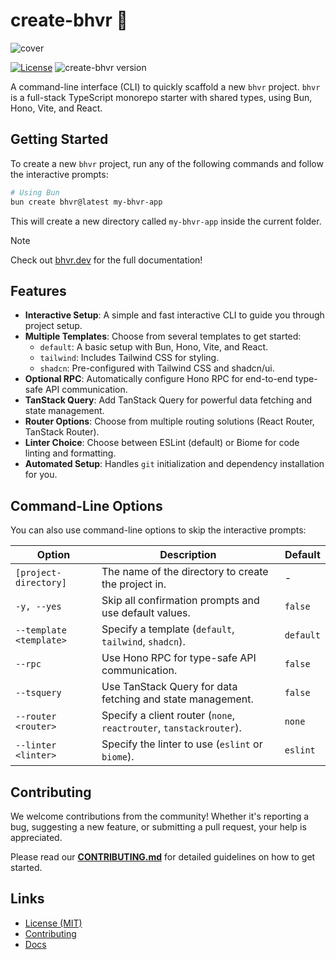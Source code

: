 # create-bhvr 🦫

![cover](https://cdn.stevedylan.dev/ipfs/bafybeievx27ar5qfqyqyud7kemnb5n2p4rzt2matogi6qttwkpxonqhra4)

[![License](https://img.shields.io/badge/License-MIT-blue.svg)](https://github.com/stevedylandev/create-bhvr/blob/main/LICENSE)
![create-bhvr version](https://img.shields.io/npm/v/create-bhvr.svg?label=%20)

A command-line interface (CLI) to quickly scaffold a new `bhvr` project. `bhvr` is a full-stack TypeScript monorepo starter with shared types, using Bun, Hono, Vite, and React.

## Getting Started

To create a new `bhvr` project, run any of the following commands and follow the interactive prompts:

```bash
# Using Bun
bun create bhvr@latest my-bhvr-app
```

This will create a new directory called `my-bhvr-app` inside the current folder.

> [!NOTE]
> Check out [bhvr.dev](https://bhvr.dev) for the full documentation!

## Features

- **Interactive Setup**: A simple and fast interactive CLI to guide you through project setup.
- **Multiple Templates**: Choose from several templates to get started:
    - `default`: A basic setup with Bun, Hono, Vite, and React.
    - `tailwind`: Includes Tailwind CSS for styling.
    - `shadcn`: Pre-configured with Tailwind CSS and shadcn/ui.
- **Optional RPC**: Automatically configure Hono RPC for end-to-end type-safe API communication.
- **TanStack Query**: Add TanStack Query for powerful data fetching and state management.
- **Router Options**: Choose from multiple routing solutions (React Router, TanStack Router).
- **Linter Choice**: Choose between ESLint (default) or Biome for code linting and formatting.
- **Automated Setup**: Handles `git` initialization and dependency installation for you.

## Command-Line Options

You can also use command-line options to skip the interactive prompts:

| Option                  | Description                                                  | Default   |
| ----------------------- | ------------------------------------------------------------ | --------- |
| `[project-directory]`   | The name of the directory to create the project in.          | -         |
| `-y, --yes`             | Skip all confirmation prompts and use default values.        | `false`   |
| `--template <template>` | Specify a template (`default`, `tailwind`, `shadcn`).        | `default` |
| `--rpc`                 | Use Hono RPC for type-safe API communication.                | `false`   |
| `--tsquery`             | Use TanStack Query for data fetching and state management.   | `false`   |
| `--router <router>`     | Specify a client router (`none`, `reactrouter`, `tanstackrouter`). | `none`    |
| `--linter <linter>`     | Specify the linter to use (`eslint` or `biome`).             | `eslint`  |

## Contributing

We welcome contributions from the community! Whether it's reporting a bug, suggesting a new feature, or submitting a pull request, your help is appreciated.

Please read our [**CONTRIBUTING.md**](CONTRIBUTING.md) for detailed guidelines on how to get started.

## Links

- [License (MIT)](LICENSE)
- [Contributing](CONTRIBUTING.md)
- [Docs](https://bhvr.dev)
